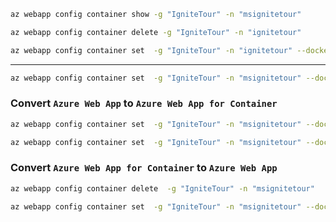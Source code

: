 ``` bash
az webapp config container show -g "IgniteTour" -n "msignitetour"
```

``` bash
az webapp config container delete -g "IgniteTour" -n "ignitetour"
```

``` bash
az webapp config container set  -g "IgniteTour" -n "ignitetour" --docker-custom-image-name "microsoft/dotnet-samples:aspnetapp"
```

---

``` bash
az webapp config container set  -g "IgniteTour" -n "msignitetour" --docker-custom-image-name "microsoft/dotnet-samples:aspnetapp"
```

### Convert `Azure Web App` to `Azure Web App for Container`
``` bash
az webapp config container set  -g "IgniteTour" -n "msignitetour" --docker-registry-server-url  "https://index.docker.io"

az webapp config container set  -g "IgniteTour" -n "msignitetour" --docker-custom-image-name "microsoft/dotnet-samples:aspnetapp"
```

### Convert `Azure Web App for Container` to `Azure Web App`
``` bash
az webapp config container delete  -g "IgniteTour" -n "msignitetour"

az webapp config container set  -g "IgniteTour" -n "msignitetour" --docker-custom-image-name "PHP|7.2"
```